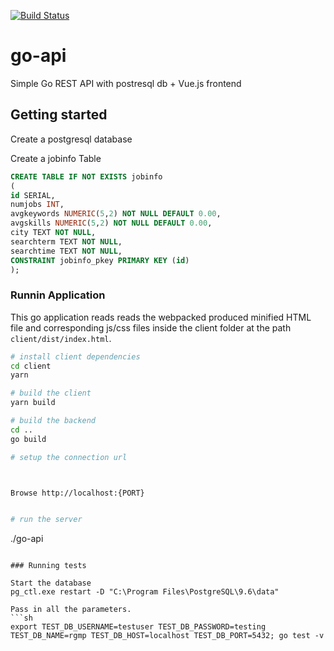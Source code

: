 [![Build Status](https://travis-ci.org/FriendlyUser/go-api.svg?branch=master)](https://travis-ci.org/FriendlyUser/go-api)
# go-api 
Simple Go REST API with postresql db + Vue.js frontend

## Getting started

Create a postgresql database 

Create a jobinfo Table
``` sql
CREATE TABLE IF NOT EXISTS jobinfo
(
id SERIAL,
numjobs INT,
avgkeywords NUMERIC(5,2) NOT NULL DEFAULT 0.00,
avgskills NUMERIC(5,2) NOT NULL DEFAULT 0.00,
city TEXT NOT NULL,
searchterm TEXT NOT NULL,
searchtime TEXT NOT NULL,
CONSTRAINT jobinfo_pkey PRIMARY KEY (id)
);
```

### Runnin Application

This go application reads reads the webpacked produced minified HTML file and corresponding js/css files inside the client folder at the path `client/dist/index.html`.

``` bash
# install client dependencies
cd client
yarn

# build the client
yarn build

# build the backend
cd ..
go build

# setup the connection url



Browse http://localhost:{PORT}


# run the server
```
./go-api
```

### Running tests

Start the database
pg_ctl.exe restart -D "C:\Program Files\PostgreSQL\9.6\data"

Pass in all the parameters.
```sh
export TEST_DB_USERNAME=testuser TEST_DB_PASSWORD=testing TEST_DB_NAME=rgmp TEST_DB_HOST=localhost TEST_DB_PORT=5432; go test -v
```
